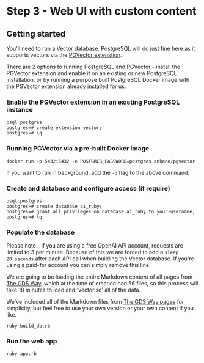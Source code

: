 # Step 3 - Web UI with custom content

## Getting started

You'll need to run a Vector database. PostgreSQL will do just fine here as it supports vectors via the [PGVector extenstion](https://github.com/pgvector/pgvector).

There are 2 options to running PostgreSQL and PGVector - install the PGVector extension and enable it on an existing or new PostgreSQL installation, or by running a purpose built PostgreSQL Docker image with the PGVector extension already installed for us.

### Enable the PGVector extension in an existing PostgreSQL instance

```shell
psql postgres
postgres=# create extension vector;
postgres=# \q
```

### Running PGVector via a pre-built Docker image

```shell
docker run -p 5432:5432 -e POSTGRES_PASSWORD=postgres ankane/pgvector
```

If you want to run in background, add the `-d` flag to the above command.

### Create and database and configure access (if require)

```shell
psql postgres
postgres=# create database ai_ruby;
postgres=# grant all privileges on database ai_ruby to your-username;
postgres=# \q
```

### Populate the database 

Please note - if you are using a free OpenAI API account, requests are limited to 3 per minute. Because of this we are forced to add a `sleep 20.seconds` after each API call when building the Vector database. If you're using a paid-for account you can simply remove this line.

We are going to be loading the entire Markdown content of all pages from [The GDS Way](https://gds-way.cloudapps.digital), which at the time of creation had 56 files, so this process will take 18 minutes to load and 'vectorise' all of the data.

We've included all of the Markdown files from [The GDS Way pages](gds-way) for simplicity, but feel free to use your own version or your own content if you like.

```shell
ruby build_db.rb
```

### Run the web app

```shell
ruby app.rb
```
